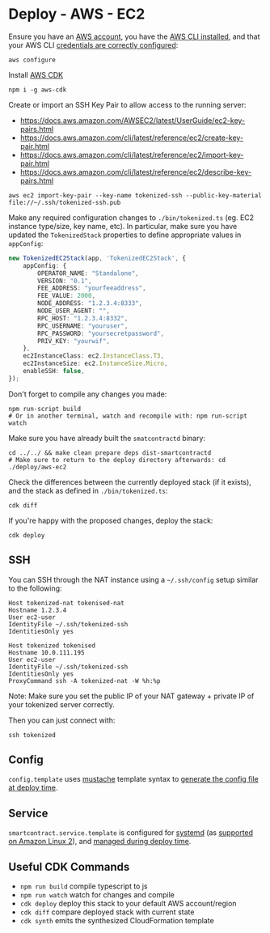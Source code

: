 # Deploy - AWS - EC2

Ensure you have an [AWS account](https://portal.aws.amazon.com/billing/signup#/start), you have the [AWS CLI installed](https://docs.aws.amazon.com/cli/latest/userguide/installing.html), and that your AWS CLI [credentials are correctly configured](https://docs.aws.amazon.com/cli/latest/userguide/cli-chap-getting-started.html):

```
aws configure
```

Install [AWS CDK](https://github.com/awslabs/aws-cdk)

```
npm i -g aws-cdk
```

Create or import an SSH Key Pair to allow access to the running server:

* https://docs.aws.amazon.com/AWSEC2/latest/UserGuide/ec2-key-pairs.html
* https://docs.aws.amazon.com/cli/latest/reference/ec2/create-key-pair.html
* https://docs.aws.amazon.com/cli/latest/reference/ec2/import-key-pair.html
* https://docs.aws.amazon.com/cli/latest/reference/ec2/describe-key-pairs.html

```
aws ec2 import-key-pair --key-name tokenized-ssh --public-key-material file://~/.ssh/tokenized-ssh.pub
```

Make any required configuration changes to `./bin/tokenized.ts` (eg. EC2 instance type/size, key name, etc). In particular, make sure you have updated the `TokenizedStack` properties to define appropriate values in `appConfig`:

```typescript
new TokenizedEC2Stack(app, 'TokenizedEC2Stack', {
    appConfig: {
        OPERATOR_NAME: "Standalone",
        VERSION: "0.1",
        FEE_ADDRESS: "yourfeeaddress",
        FEE_VALUE: 2000,
        NODE_ADDRESS: "1.2.3.4:8333",
        NODE_USER_AGENT: "",
        RPC_HOST: "1.2.3.4:8332",
        RPC_USERNAME: "youruser",
        RPC_PASSWORD: "yoursecretpassword",
        PRIV_KEY: "yourwif",
    },
    ec2InstanceClass: ec2.InstanceClass.T3,
    ec2InstanceSize: ec2.InstanceSize.Micro,
    enableSSH: false,
});
```

Don't forget to compile any changes you made:

```
npm run-script build
# Or in another terminal, watch and recompile with: npm run-script watch
```

Make sure you have already built the `smatcontractd` binary:

```
cd ../../ && make clean prepare deps dist-smartcontractd
# Make sure to return to the deploy directory afterwards: cd ./deploy/aws-ec2
```

Check the differences between the currently deployed stack (if it exists), and the stack as defined in `./bin/tokenized.ts`: 

```
cdk diff
```

If you're happy with the proposed changes, deploy the stack:

```
cdk deploy
```

## SSH

You can SSH through the NAT instance using a `~/.ssh/config` setup similar to the following:

```
Host tokenized-nat tokenised-nat
Hostname 1.2.3.4
User ec2-user
IdentityFile ~/.ssh/tokenized-ssh
IdentitiesOnly yes

Host tokenized tokenised
Hostname 10.0.111.195
User ec2-user
IdentityFile ~/.ssh/tokenized-ssh
IdentitiesOnly yes
ProxyCommand ssh -A tokenized-nat -W %h:%p
```

Note: Make sure you set the public IP of your NAT gateway + private IP of your tokenized server correctly.

Then you can just connect with:

```
ssh tokenized
```

## Config

`config.template` uses [mustache](https://mustache.github.io/) template syntax to [generate the config file at deploy time](https://docs.aws.amazon.com/AWSCloudFormation/latest/UserGuide/aws-resource-init.html#aws-resource-init-files).

## Service

`smartcontract.service.template` is configured for [systemd](https://www.freedesktop.org/software/systemd/man/systemd.service.html) (as [supported on Amazon Linux 2](https://aws.amazon.com/amazon-linux-2/release-notes/#systemd)), and [managed during deploy time](https://docs.aws.amazon.com/AWSCloudFormation/latest/UserGuide/aws-resource-init.html#aws-resource-init-services).

## Useful CDK Commands

 * `npm run build`   compile typescript to js
 * `npm run watch`   watch for changes and compile
 * `cdk deploy`      deploy this stack to your default AWS account/region
 * `cdk diff`        compare deployed stack with current state
 * `cdk synth`       emits the synthesized CloudFormation template
